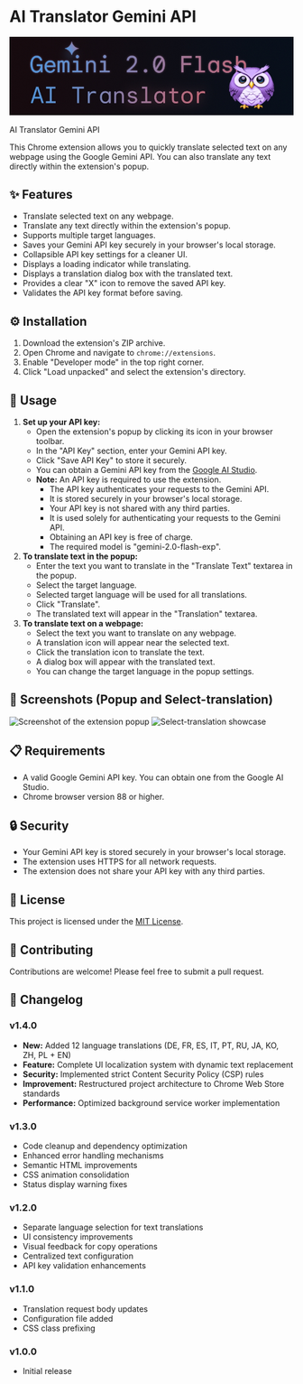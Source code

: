 # AI Translator Gemini API

![AI-Translator-Gemini-API-Banner](images/banner.jpg)

AI Translator Gemini API

This Chrome extension allows you to quickly translate selected text on any webpage using the Google Gemini API. You can also translate any text directly within the extension's popup.

## ✨ Features

- Translate selected text on any webpage.
- Translate any text directly within the extension's popup.
- Supports multiple target languages.
- Saves your Gemini API key securely in your browser's local storage.
- Collapsible API key settings for a cleaner UI.
- Displays a loading indicator while translating.
- Displays a translation dialog box with the translated text.
- Provides a clear "X" icon to remove the saved API key.
- Validates the API key format before saving.

## ⚙️ Installation

1. Download the extension's ZIP archive.
2. Open Chrome and navigate to `chrome://extensions`.
3. Enable "Developer mode" in the top right corner.
4. Click "Load unpacked" and select the extension's directory.

## 🚀 Usage

1. **Set up your API key:**
    - Open the extension's popup by clicking its icon in your browser toolbar.
    - In the "API Key" section, enter your Gemini API key.
    - Click "Save API Key" to store it securely.
    - You can obtain a Gemini API key from the [Google AI Studio](https://aistudio.google.com/app/apikey).
    - **Note:** An API key is required to use the extension.
      - The API key authenticates your requests to the Gemini API.
      - It is stored securely in your browser's local storage.
      - Your API key is not shared with any third parties.
      - It is used solely for authenticating your requests to the Gemini API.
      - Obtaining an API key is free of charge.
      - The required model is "gemini-2.0-flash-exp".
2. **To translate text in the popup:**
    - Enter the text you want to translate in the "Translate Text" textarea in the popup.
    - Select the target language.
    - Selected target language will be used for all translations.
    - Click "Translate".
    - The translated text will appear in the "Translation" textarea.
3. **To translate text on a webpage:**
    - Select the text you want to translate on any webpage.
    - A translation icon will appear near the selected text.
    - Click the translation icon to translate the text.
    - A dialog box will appear with the translated text.
    - You can change the target language in the popup settings.

## 📸 Screenshots (Popup and Select-translation)

![Screenshot of the extension popup](images/infographic.jpg)
![Select-translation showcase](images/selectTranslation.gif)

## 📋 Requirements

- A valid Google Gemini API key. You can obtain one from the Google AI Studio.
- Chrome browser version 88 or higher.

## 🔒 Security

- Your Gemini API key is stored securely in your browser's local storage.
- The extension uses HTTPS for all network requests.
- The extension does not share your API key with any third parties.

## 📜 License

This project is licensed under the [MIT License](LICENSE).

## 🤝 Contributing

Contributions are welcome! Please feel free to submit a pull request.

## 📝 Changelog

### v1.4.0

- **New:** Added 12 language translations (DE, FR, ES, IT, PT, RU, JA, KO, ZH, PL + EN)
- **Feature:** Complete UI localization system with dynamic text replacement
- **Security:** Implemented strict Content Security Policy (CSP) rules
- **Improvement:** Restructured project architecture to Chrome Web Store standards
- **Performance:** Optimized background service worker implementation

### v1.3.0

- Code cleanup and dependency optimization
- Enhanced error handling mechanisms
- Semantic HTML improvements
- CSS animation consolidation
- Status display warning fixes

### v1.2.0

- Separate language selection for text translations
- UI consistency improvements
- Visual feedback for copy operations
- Centralized text configuration
- API key validation enhancements

### v1.1.0

- Translation request body updates
- Configuration file added
- CSS class prefixing

### v1.0.0

- Initial release
